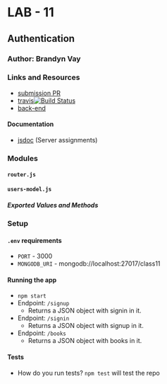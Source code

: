 # LAB - 11

## Authentication

### Author: Brandyn Vay

### Links and Resources
* [submission PR](https://github.com/brandyn-vay-401-advanced-javascript/lab-class-11/pull/5)
* [travis](https://travis-ci.com/brandyn-vay-401-advanced-javascript/lab-class-11)[![Build Status](https://travis-ci.com/brandyn-vay-401-advanced-javascript/lab-class-11.svg?branch=master)](https://travis-ci.com/brandyn-vay-401-advanced-javascript/lab-class-11)
* [back-end](https://bv-auth-server.herokuapp.com)

#### Documentation
* [jsdoc](http://xyz.com) (Server assignments)

### Modules
#### `router.js`
#### `users-model.js`
##### Exported Values and Methods

### Setup
#### `.env` requirements
* `PORT` - 3000
* `MONGODB_URI` - mongodb://localhost:27017/class11

#### Running the app
* `npm start`
* Endpoint: `/signup`
  * Returns a JSON object with signin in it.
* Endpoint: `/signin`
  * Returns a JSON object with signup in it.
* Endpoint: `/books`
  * Returns a JSON object with books in it.
  
  
#### Tests
* How do you run tests? `npm test` will test the repo

